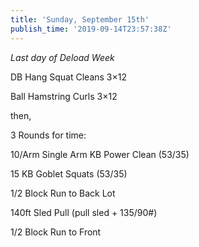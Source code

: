 ```yaml
---
title: 'Sunday, September 15th'
publish_time: '2019-09-14T23:57:38Z'
---
```


*Last day of Deload Week*

DB Hang Squat Cleans 3×12

Ball Hamstring Curls 3×12

then,

3 Rounds for time:

10/Arm Single Arm KB Power Clean (53/35)

15 KB Goblet Squats (53/35)

1/2 Block Run to Back Lot

140ft Sled Pull (pull sled + 135/90\#)

1/2 Block Run to Front

 
